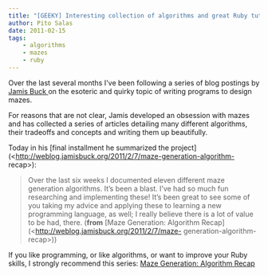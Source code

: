 ```yaml
---
title: "[GEEKY] Interesting collection of algorithms and great Ruby tutorial"
author: Pito Salas
date: 2011-02-15
tags:
    - algorithms
    - mazes
    - ruby
---
```




Over the last several months I've been following a series of blog postings by
[Jamis Buck ](<http://weblog.jamisbuck.org/>)on the esoteric and quirky topic
of writing programs to design mazes.

For reasons that are not clear, Jamis developed an obsession with mazes and
has collected a series of articles detailing many different algorithms, their
tradeoffs and concepts and writing them up beautifully.

Today in his [final installment he summarized the
project](<http://weblog.jamisbuck.org/2011/2/7/maze-generation-algorithm-
recap>):

> Over the last six weeks I documented eleven different maze generation
> algorithms. It’s been a blast. I’ve had so much fun researching and
> implementing these! It’s been great to see some of you taking my advice and
> applying these to learning a new programming language, as well; I really
> believe there is a lot of value to be had, there. (**from** [Maze
> Generation: Algorithm Recap](<http://weblog.jamisbuck.org/2011/2/7/maze-
> generation-algorithm-recap>))

If you like programming, or like algorithms, or want to improve your Ruby
skills, I strongly recommend this series: [Maze Generation: Algorithm
Recap](<http://weblog.jamisbuck.org/2011/2/7/maze-generation-algorithm-recap>)


